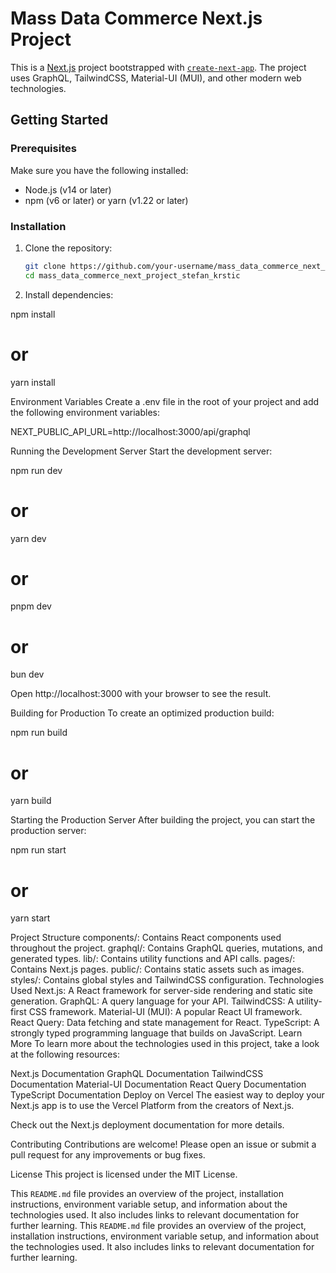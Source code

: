 # Mass Data Commerce Next.js Project

This is a [Next.js](https://nextjs.org) project bootstrapped with [`create-next-app`](https://nextjs.org/docs/pages/api-reference/create-next-app). The project uses GraphQL, TailwindCSS, Material-UI (MUI), and other modern web technologies.

## Getting Started

### Prerequisites

Make sure you have the following installed:

- Node.js (v14 or later)
- npm (v6 or later) or yarn (v1.22 or later)

### Installation

1. Clone the repository:

   ```bash
   git clone https://github.com/your-username/mass_data_commerce_next_project_stefan_krstic.git
   cd mass_data_commerce_next_project_stefan_krstic

   ```

2. Install dependencies:

npm install

# or

yarn install

Environment Variables
Create a .env file in the root of your project and add the following environment variables:

NEXT_PUBLIC_API_URL=http://localhost:3000/api/graphql

Running the Development Server
Start the development server:

npm run dev

# or

yarn dev

# or

pnpm dev

# or

bun dev

Open http://localhost:3000 with your browser to see the result.

Building for Production
To create an optimized production build:

npm run build

# or

yarn build

Starting the Production Server
After building the project, you can start the production server:

npm run start

# or

yarn start

Project Structure
components/: Contains React components used throughout the project.
graphql/: Contains GraphQL queries, mutations, and generated types.
lib/: Contains utility functions and API calls.
pages/: Contains Next.js pages.
public/: Contains static assets such as images.
styles/: Contains global styles and TailwindCSS configuration.
Technologies Used
Next.js: A React framework for server-side rendering and static site generation.
GraphQL: A query language for your API.
TailwindCSS: A utility-first CSS framework.
Material-UI (MUI): A popular React UI framework.
React Query: Data fetching and state management for React.
TypeScript: A strongly typed programming language that builds on JavaScript.
Learn More
To learn more about the technologies used in this project, take a look at the following resources:

Next.js Documentation
GraphQL Documentation
TailwindCSS Documentation
Material-UI Documentation
React Query Documentation
TypeScript Documentation
Deploy on Vercel
The easiest way to deploy your Next.js app is to use the Vercel Platform from the creators of Next.js.

Check out the Next.js deployment documentation for more details.

Contributing
Contributions are welcome! Please open an issue or submit a pull request for any improvements or bug fixes.

License
This project is licensed under the MIT License.

This `README.md` file provides an overview of the project, installation instructions, environment variable setup, and information about the technologies used. It also includes links to relevant documentation for further learning.
This `README.md` file provides an overview of the project, installation instructions, environment variable setup, and information about the technologies used. It also includes links to relevant documentation for further learning.
